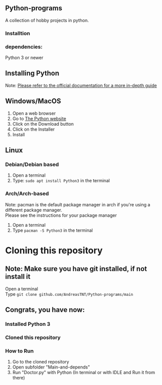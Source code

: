 

## Python-programs   

A collection of hobby projects in python.


### Installtion 
### dependencies:
Python 3 or newer

## Installing Python
Note: [Please refer to the official documentation for a more in-depth guide](https://docs.python.org)  
## Windows/MacOS 
1. Open a web browser
2. Go to [The Python website](https://python.org/downloads)
3. Click on the Download button
4. Click on the Installer 
5. Install
## Linux
### Debian/Debian based
1. Open a terminal
2. Type: `sudo apt install Python3` in the terminal 
### Arch/Arch-based
Note: pacman is the default package manager in arch if you're using a different package manager. \
Please see the instructions for your package manager 
1. Open a terminal 
2. Type `pacman -S Python3` in the terminal

# Cloning this repository
## Note: Make sure you have git installed, if not install it
Open a terminal\
Type `git clone github.com/AndreasTNT/Python-programs/main`
## Congrats, you have now:
### Installed Python 3 
### Cloned this repository
### How to Run
1. Go to the cloned repository
2. Open subfolder "Main-and-depends"
3. Run "Doctor.py" with Python (In terminal or with IDLE and Run it from there)  



